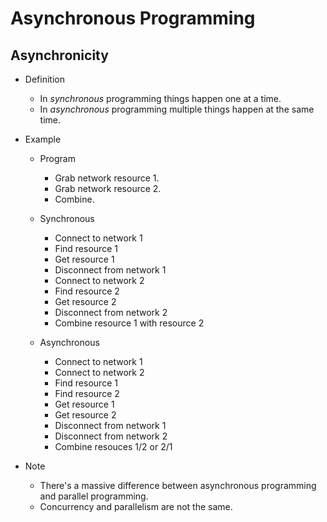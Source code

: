 # Asynchronous Programming

## Asynchronicity

- Definition

  - In _synchronous_ programming things happen one at a time.
  - In _asynchronous_ programming multiple things happen at the same time.

- Example

  - Program

    - Grab network resource 1.
    - Grab network resource 2.
    - Combine.

  - Synchronous

    - Connect to network 1
    - Find resource 1
    - Get resource 1
    - Disconnect from network 1
    - Connect to network 2
    - Find resource 2
    - Get resource 2
    - Disconnect from network 2
    - Combine resource 1 with resource 2

  - Asynchronous

    - Connect to network 1
    - Connect to network 2
    - Find resource 1
    - Find resource 2
    - Get resource 1
    - Get resource 2
    - Disconnect from network 1
    - Disconnect from network 2
    - Combine resouces 1/2 or 2/1

- Note

  - There's a massive difference between asynchronous programming and parallel programming.
  - Concurrency and parallelism are not the same.
